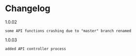 # Changelog

1.0.02

    some API functions crashing due to "master" branch renamed

1.0.03

    added API controller process
